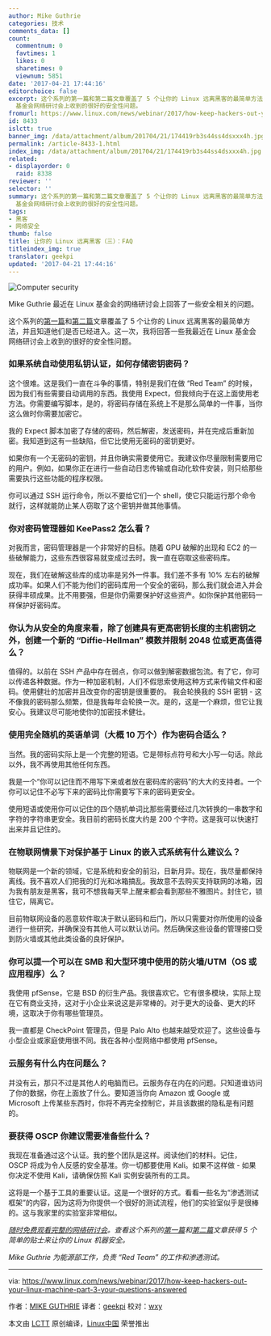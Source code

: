 ```yaml
---
author: Mike Guthrie
categories: 技术
comments_data: []
count:
  commentnum: 0
  favtimes: 1
  likes: 0
  sharetimes: 0
  viewnum: 5851
date: '2017-04-21 17:44:16'
editorchoice: false
excerpt: 这个系列的第一篇和第二篇文章覆盖了 5 个让你的 Linux 远离黑客的最简单方法，并且知道他们是否已经进入。这一次，我将回答一些我最近在 Linux
  基金会网络研讨会上收到的很好的安全性问题。
fromurl: https://www.linux.com/news/webinar/2017/how-keep-hackers-out-your-linux-machine-part-3-your-questions-answered
id: 8433
islctt: true
banner_img: /data/attachment/album/201704/21/174419rb3s44ss4dsxxx4h.jpg
permalink: /article-8433-1.html
index_img: /data/attachment/album/201704/21/174419rb3s44ss4dsxxx4h.jpg.thumb.jpg
related:
- displayorder: 0
  raid: 8338
reviewer: ''
selector: ''
summary: 这个系列的第一篇和第二篇文章覆盖了 5 个让你的 Linux 远离黑客的最简单方法，并且知道他们是否已经进入。这一次，我将回答一些我最近在 Linux
  基金会网络研讨会上收到的很好的安全性问题。
tags:
- 黑客
- 网络安全
thumb: false
title: 让你的 Linux 远离黑客（三）：FAQ
titleindex_img: true
translator: geekpi
updated: '2017-04-21 17:44:16'
---
```


![Computer security](/data/attachment/album/201704/21/174419rb3s44ss4dsxxx4h.jpg "computer security")


Mike Guthrie 最近在 Linux 基金会的网络研讨会上回答了一些安全相关的问题。


这个系列的[第一篇](/article-8189-1.html)和[第二篇](/article-8338-1.html)文章覆盖了 5 个让你的 Linux 远离黑客的最简单方法，并且知道他们是否已经进入。这一次，我将回答一些我最近在 Linux 基金会网络研讨会上收到的很好的安全性问题。


### 如果系统自动使用私钥认证，如何存储密钥密码？


这个很难。这是我们一直在斗争的事情，特别是我们在做 “Red Team” 的时候，因为我们有些需要自动调用的东西。我使用 Expect，但我倾向于在这上面使用老方法。你需要编写脚本，是的，将密码存储在系统上不是那么简单的一件事，当你这么做时你需要加密它。


我的 Expect 脚本加密了存储的密码，然后解密，发送密码，并在完成后重新加密。我知道到这有一些缺陷，但它比使用无密码的密钥更好。


如果你有一个无密码的密钥，并且你确实需要使用它。我建议你尽量限制需要用它的用户。例如，如果你正在进行一些自动日志传输或自动化软件安装，则只给那些需要执行这些功能的程序权限。


你可以通过 SSH 运行命令，所以不要给它们一个 shell，使它只能运行那个命令就行，这样就能防止某人窃取了这个密钥并做其他事情。


### 你对密码管理器如 KeePass2 怎么看？


对我而言，密码管理器是一个非常好的目标。随着 GPU 破解的出现和 EC2 的一些破解能力，这些东西很容易就变成过去时。我一直在窃取这些密码库。


现在，我们在破解这些库的成功率是另外一件事。我们差不多有 10% 左右的破解成功率。如果人们不能为他们的密码库用一个安全的密码，那么我们就会进入并会获得丰硕成果。比不用要强，但是你仍需要保护好这些资产。如你保护其他密码一样保护好密码库。


### 你认为从安全的角度来看，除了创建具有更高密钥长度的主机密钥之外，创建一个新的 “Diffie-Hellman” 模数并限制 2048 位或更高值得么？


值得的。以前在 SSH 产品中存在弱点，你可以做到解密数据包流。有了它，你可以传递各种数据。作为一种加密机制，人们不假思索使用这种方式来传输文件和密码。使用健壮的加密并且改变你的密钥是很重要的。 我会轮换我的 SSH 密钥 - 这不像我的密码那么频繁，但是我每年会轮换一次。是的，这是一个麻烦，但它让我安心。我建议尽可能地使你的加密技术健壮。


### 使用完全随机的英语单词（大概 10 万个）作为密码合适么？


当然。我的密码实际上是一个完整的短语。它是带标点符号和大小写一句话。除此以外，我不再使用其他任何东西。


我是一个“你可以记住而不用写下来或者放在密码库的密码”的大大的支持者。一个你可以记住不必写下来的密码比你需要写下来的密码更安全。


使用短语或使用你可以记住的四个随机单词比那些需要经过几次转换的一串数字和字符的字符串更安全。我目前的密码长度大约是 200 个字符。这是我可以快速打出来并且记住的。


### 在物联网情景下对保护基于 Linux 的嵌入式系统有什么建议么？


物联网是一个新的领域，它是系统和安全的前沿，日新月异。现在，我尽量都保持离线。我不喜欢人们把我的灯光和冰箱搞乱。我故意不去购买支持联网的冰箱，因为我有朋友是黑客，我可不想我每天早上醒来都会看到那些不雅图片。封住它，锁住它，隔离它。


目前物联网设备的恶意软件取决于默认密码和后门，所以只需要对你所使用的设备进行一些研究，并确保没有其他人可以默认访问。然后确保这些设备的管理接口受到防火墙或其他此类设备的良好保护。


### 你可以提一个可以在 SMB 和大型环境中使用的防火墙/UTM（OS 或应用程序）么？


我使用 pfSense，它是 BSD 的衍生产品。我很喜欢它。它有很多模块，实际上现在它有商业支持，这对于小企业来说这是非常棒的。对于更大的设备、更大的环境，这取决于你有哪些管理员。


我一直都是 CheckPoint 管理员，但是 Palo Alto 也越来越受欢迎了。这些设备与小型企业或家庭使用很不同。我在各种小型网络中都使用 pfSense。


### 云服务有什么内在问题么？


并没有云，那只不过是其他人的电脑而已。云服务存在内在的问题。只知道谁访问了你的数据，你在上面放了什么。要知道当你向 Amazon 或 Google 或 Microsoft 上传某些东西时，你将不再完全控制它，并且该数据的隐私是有问题的。


### 要获得 OSCP 你建议需要准备些什么？


我现在准备通过这个认证。我的整个团队是这样。阅读他们的材料。记住， OSCP 将成为令人反感的安全基准。你一切都要使用 Kali。如果不这样做 - 如果你决定不使用 Kali，请确保仿照 Kali 实例安装所有的工具。


这将是一个基于工具的重要认证。这是一个很好的方式。看看一些名为“渗透测试框架”的内容，因为这将为你提供一个很好的测试流程，他们的实验室似乎是很棒的。这与我家里的实验室非常相似。


*[随时免费观看完整的网络研讨会](http://portal.on24.com/view/channel/index.html?showId=1101876&showCode=linux&partnerref=linco)。查看这个系列的[第一篇](https://www.linux.com/news/webinar/2017/how-keep-hackers-out-your-linux-machine-part-1-top-two-security-tips)和[第二篇](https://www.linux.com/news/webinar/2017/how-keep-hackers-out-your-linux-machine-part-2-three-more-easy-security-tips)文章获得 5 个简单的贴士来让你的 Linux 机器安全。*


*Mike Guthrie 为能源部工作，负责 “Red Team” 的工作和渗透测试。*




---


via: <https://www.linux.com/news/webinar/2017/how-keep-hackers-out-your-linux-machine-part-3-your-questions-answered>


作者：[MIKE GUTHRIE](https://www.linux.com/users/anch) 译者：[geekpi](https://github.com/geekpi) 校对：[wxy](https://github.com/wxy)


本文由 [LCTT](https://github.com/LCTT/TranslateProject) 原创编译，[Linux中国](https://linux.cn/) 荣誉推出
